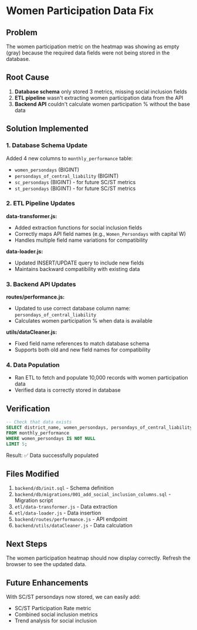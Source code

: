 # Women Participation Data Fix

## Problem
The women participation metric on the heatmap was showing as empty (gray) because the required data fields were not being stored in the database.

## Root Cause
1. **Database schema** only stored 3 metrics, missing social inclusion fields
2. **ETL pipeline** wasn't extracting women participation data from the API
3. **Backend API** couldn't calculate women participation % without the base data

## Solution Implemented

### 1. Database Schema Update
Added 4 new columns to `monthly_performance` table:
- `women_persondays` (BIGINT)
- `persondays_of_central_liability` (BIGINT)
- `sc_persondays` (BIGINT) - for future SC/ST metrics
- `st_persondays` (BIGINT) - for future SC/ST metrics

### 2. ETL Pipeline Updates

**data-transformer.js:**
- Added extraction functions for social inclusion fields
- Correctly maps API field names (e.g., `Women_Persondays` with capital W)
- Handles multiple field name variations for compatibility

**data-loader.js:**
- Updated INSERT/UPDATE query to include new fields
- Maintains backward compatibility with existing data

### 3. Backend API Updates

**routes/performance.js:**
- Updated to use correct database column name: `persondays_of_central_liability`
- Calculates women participation % when data is available

**utils/dataCleaner.js:**
- Fixed field name references to match database schema
- Supports both old and new field names for compatibility

### 4. Data Population
- Ran ETL to fetch and populate 10,000 records with women participation data
- Verified data is correctly stored in database

## Verification

```sql
-- Check that data exists
SELECT district_name, women_persondays, persondays_of_central_liability 
FROM monthly_performance 
WHERE women_persondays IS NOT NULL 
LIMIT 5;
```

Result: ✅ Data successfully populated

## Files Modified
1. `backend/db/init.sql` - Schema definition
2. `backend/db/migrations/001_add_social_inclusion_columns.sql` - Migration script
3. `etl/data-transformer.js` - Data extraction
4. `etl/data-loader.js` - Data insertion
5. `backend/routes/performance.js` - API endpoint
6. `backend/utils/dataCleaner.js` - Data calculation

## Next Steps
The women participation heatmap should now display correctly. Refresh the browser to see the updated data.

## Future Enhancements
With SC/ST persondays now stored, we can easily add:
- SC/ST Participation Rate metric
- Combined social inclusion metrics
- Trend analysis for social inclusion
